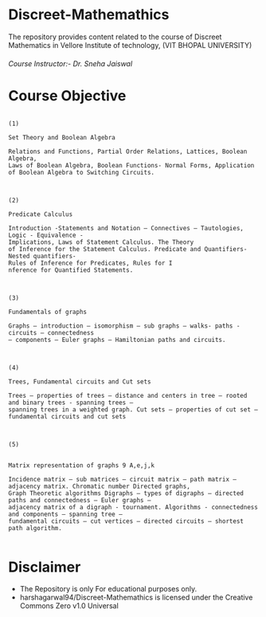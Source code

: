 # Discreet-Mathemathics

The repository provides content related to the course of Discreet Mathematics in Vellore Institute of technology, (VIT BHOPAL UNIVERSITY)

###### Course Instructor:- Dr. Sneha Jaiswal


# Course Objective

```

(1)

Set Theory and Boolean Algebra

Relations and Functions, Partial Order Relations, Lattices, Boolean Algebra, 
Laws of Boolean Algebra, Boolean Functions- Normal Forms, Application
of Boolean Algebra to Switching Circuits.



(2)

Predicate Calculus

Introduction -Statements and Notation – Connectives – Tautologies, Logic - Equivalence -
Implications, Laws of Statement Calculus. The Theory
of Inference for the Statement Calculus. Predicate and Quantifiers- Nested quantifiers-
Rules of Inference for Predicates, Rules for I
nference for Quantified Statements.



(3)

Fundamentals of graphs

Graphs – introduction – isomorphism – sub graphs – walks- paths - circuits – connectedness 
– components – Euler graphs – Hamiltonian paths and circuits.



(4)

Trees, Fundamental circuits and Cut sets

Trees – properties of trees – distance and centers in tree – rooted and binary trees - spanning trees – 
spanning trees in a weighted graph. Cut sets – properties of cut set – fundamental circuits and cut sets



(5)


Matrix representation of graphs 9 A,e,j,k

Incidence matrix – sub matrices – circuit matrix – path matrix – adjacency matrix. Chromatic number Directed graphs,
Graph Theoretic algorithms Digraphs – types of digraphs – directed paths and connectedness – Euler graphs – 
adjacency matrix of a digraph - tournament. Algorithms - connectedness and components – spanning tree –
fundamental circuits – cut vertices – directed circuits – shortest path algorithm.


```

# Disclaimer
* The Repository is only For educational purposes only.
* harshagarwal94/Discreet-Mathemathics is licensed under the Creative Commons Zero v1.0 Universal
